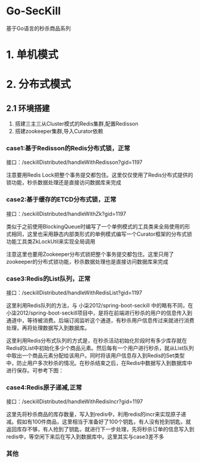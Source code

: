 # Go-SecKill
基于Go语言的秒杀商品系列

# 1. 单机模式

# 2. 分布式模式

## 2.1 环境搭建

1. 搭建三主三从Cluster模式的Redis集群,配置Redisson
2. 搭建zookeeper集群,导入Curator依赖


### case1:基于Redisson的Redis分布式锁，正常

接口：/seckillDistributed/handleWithRedisson?gid=1197

注意要用Redis Lock把整个事务提交都包住。这里仅仅使用了Redis分布式提供的锁功能，秒杀数据处理还是直接访问数据库来完成

### case2:基于缓存的ETCD分布式锁，正常

接口：/seckillDistributed/handleWithZk?gid=1197

类似于之前使用BlockingQueue时编写了一个单例模式的工具类来全局使用的形式相同，这里也采用静态内部类形式的单例模式编写一个Curator框架的分布式锁功能工具类ZkLockUtil来实现全局调用

注意这里也要用Zookeeper分布式锁把整个事务提交都包住。这里只用了zookeeper的分布式锁功能，秒杀数据处理也是直接访问数据库来完成

### case3:Redis的List队列，正常

接口：/seckillDistributed/handleWithRedisList?gid=1197

这里利用Redis队列的方法，与 小柒2012/spring-boot-seckill 中的略有不同，在小柒2012/spring-boot-seckill项目中，是将在前端进行秒杀的用户的信息传入到通道中，等待被消费。后端订阅监听这个通道，有秒杀用户信息传过来就进行消费处理，再将处理数据写入到数据库。

这里利用Redis分布式队列的方式是，在秒杀活动初始化阶段时有多少库存就在Redis的List中初始化多少个商品元素。然后每有一个用户进行秒杀，就从List队列中取出一个商品元素分配给该用户。同时将该用户信息存入到Redis的Set类型中，防止用户多次秒杀的情况。在秒杀结束之后，在Redis中数据写入到数据库中进行保存。可参考下图：


### case4:Redis原子递减,正常

接口：/seckillDistributed/handleWithRedisIncr?gid=1197

这里先将秒杀商品的库存数量，写入到redis中，利用redis的incr来实现原子递减。假如有100件商品，这里相当于准备好了100个钥匙，有人没有抢到钥匙，就返回库存不够，有人抢到了钥匙，就进行下一步处理，先将秒杀订单的信息写入到redis中，等空闲下来后在写入到数据库中。这里其实与case3差不多

### 其他
